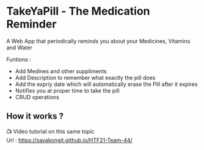 # TakeYaPill - The Medication Reminder
A Web App that periodically reminds you about your Medicines, Vitamins and Water

Funtions : 
- Add Medines and other suppliments
- Add Description to remember what exactly the pill does
- Add the expriy date which will automatically erase the Pill after it expires
- Notifies you at proper time to take the pill
- CRUD operations

 ## How it works ?
 
 
 :tv: Video tutorial on this same topic  
 Url : https://sayakongit.github.io/HTF21-Team-44/
 
